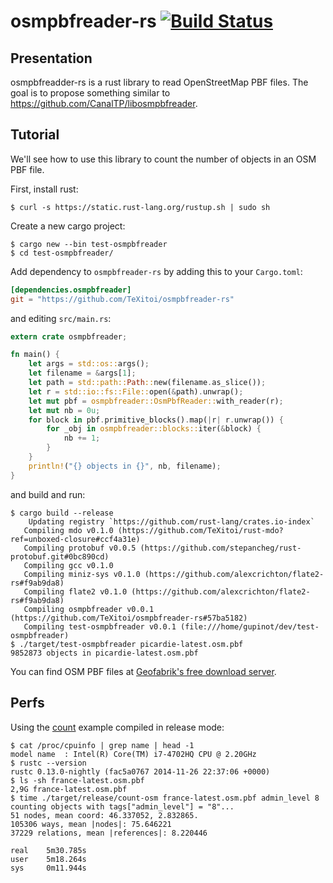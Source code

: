 # osmpbfreader-rs [![Build Status](https://travis-ci.org/TeXitoi/osmpbfreader-rs.svg?branch=master)](https://travis-ci.org/TeXitoi/osmpbfreader-rs)

## Presentation

osmpbfreadder-rs is a rust library to read OpenStreetMap PBF files. The goal is to propose something
similar to https://github.com/CanalTP/libosmpbfreader.

## Tutorial

We'll see how to use this library to count the number of objects in an OSM PBF file.

First, install rust:
```
$ curl -s https://static.rust-lang.org/rustup.sh | sudo sh
```

Create a new cargo project:
```
$ cargo new --bin test-osmpbfreader
$ cd test-osmpbfreader/
```

Add dependency to `osmpbfreader-rs` by adding this to your `Cargo.toml`:
```toml
[dependencies.osmpbfreader]
git = "https://github.com/TeXitoi/osmpbfreader-rs"
```
and editing `src/main.rs`:
```rust
extern crate osmpbfreader;

fn main() {
    let args = std::os::args();
    let filename = &args[1];
    let path = std::path::Path::new(filename.as_slice());
    let r = std::io::fs::File::open(&path).unwrap();
    let mut pbf = osmpbfreader::OsmPbfReader::with_reader(r);
    let mut nb = 0u;
    for block in pbf.primitive_blocks().map(|r| r.unwrap()) {
        for _obj in osmpbfreader::blocks::iter(&block) {
            nb += 1;
        }
    }
    println!("{} objects in {}", nb, filename);
}
```
and build and run:
```
$ cargo build --release
    Updating registry `https://github.com/rust-lang/crates.io-index`
   Compiling mdo v0.1.0 (https://github.com/TeXitoi/rust-mdo?ref=unboxed-closure#ccf4a31e)
   Compiling protobuf v0.0.5 (https://github.com/stepancheg/rust-protobuf.git#0bc890cd)
   Compiling gcc v0.1.0
   Compiling miniz-sys v0.1.0 (https://github.com/alexcrichton/flate2-rs#f9ab9da8)
   Compiling flate2 v0.1.0 (https://github.com/alexcrichton/flate2-rs#f9ab9da8)
   Compiling osmpbfreader v0.0.1 (https://github.com/TeXitoi/osmpbfreader-rs#57ba5182)
   Compiling test-osmpbfreader v0.0.1 (file:///home/gupinot/dev/test-osmpbfreader)
$ ./target/test-osmpbfreader picardie-latest.osm.pbf
9852873 objects in picardie-latest.osm.pbf
```

You can find OSM PBF files at [Geofabrik's free download server](http://download.geofabrik.de/).

## Perfs

Using the [count](examples/count.rs) example compiled in release mode:
```
$ cat /proc/cpuinfo | grep name | head -1
model name	: Intel(R) Core(TM) i7-4702HQ CPU @ 2.20GHz
$ rustc --version
rustc 0.13.0-nightly (fac5a0767 2014-11-26 22:37:06 +0000)
$ ls -sh france-latest.osm.pbf
2,9G france-latest.osm.pbf
$ time ./target/release/count-osm france-latest.osm.pbf admin_level 8
counting objects with tags["admin_level"] = "8"...
51 nodes, mean coord: 46.337052, 2.832865.
105306 ways, mean |nodes|: 75.646221
37229 relations, mean |references|: 8.220446

real	5m30.785s
user	5m18.264s
sys 	0m11.944s
```
